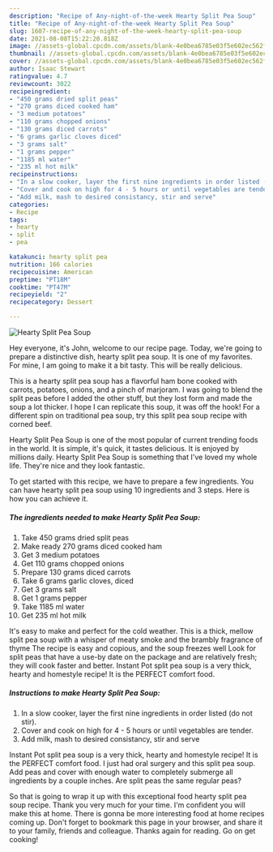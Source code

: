 ```yaml
---
description: "Recipe of Any-night-of-the-week Hearty Split Pea Soup"
title: "Recipe of Any-night-of-the-week Hearty Split Pea Soup"
slug: 1607-recipe-of-any-night-of-the-week-hearty-split-pea-soup
date: 2021-08-08T15:22:20.818Z
image: //assets-global.cpcdn.com/assets/blank-4e0bea6785e03f5e602ec562f230caae08da540cada707380b4fe1bbebba43da.png
thumbnail: //assets-global.cpcdn.com/assets/blank-4e0bea6785e03f5e602ec562f230caae08da540cada707380b4fe1bbebba43da.png
cover: //assets-global.cpcdn.com/assets/blank-4e0bea6785e03f5e602ec562f230caae08da540cada707380b4fe1bbebba43da.png
author: Isaac Stewart
ratingvalue: 4.7
reviewcount: 3022
recipeingredient:
- "450 grams dried split peas"
- "270 grams diced cooked ham"
- "3 medium potatoes"
- "110 grams chopped onions"
- "130 grams diced carrots"
- "6 grams garlic cloves diced"
- "3 grams salt"
- "1 grams pepper"
- "1185 ml water"
- "235 ml hot milk"
recipeinstructions:
- "In a slow cooker, layer the first nine ingredients in order listed (do not stir)."
- "Cover and cook on high for 4 - 5 hours or until vegetables are tender."
- "Add milk, mash to desired consistancy, stir and serve"
categories:
- Recipe
tags:
- hearty
- split
- pea

katakunci: hearty split pea 
nutrition: 166 calories
recipecuisine: American
preptime: "PT18M"
cooktime: "PT47M"
recipeyield: "2"
recipecategory: Dessert

---
```



![Hearty Split Pea Soup](//assets-global.cpcdn.com/assets/blank-4e0bea6785e03f5e602ec562f230caae08da540cada707380b4fe1bbebba43da.png)

Hey everyone, it's John, welcome to our recipe page. Today, we're going to prepare a distinctive dish, hearty split pea soup. It is one of my favorites. For mine, I am going to make it a bit tasty. This will be really delicious.

This is a hearty split pea soup has a flavorful ham bone cooked with carrots, potatoes, onions, and a pinch of marjoram. I was going to blend the split peas before I added the other stuff, but they lost form and made the soup a lot thicker. I hope I can replicate this soup, it was off the hook! For a different spin on traditional pea soup, try this split pea soup recipe with corned beef.

Hearty Split Pea Soup is one of the most popular of current trending foods in the world. It is simple, it's quick, it tastes delicious. It is enjoyed by millions daily. Hearty Split Pea Soup is something that I've loved my whole life. They're nice and they look fantastic.


To get started with this recipe, we have to prepare a few ingredients. You can have hearty split pea soup using 10 ingredients and 3 steps. Here is how you can achieve it.

<!--inarticleads1-->

##### The ingredients needed to make Hearty Split Pea Soup:

1. Take 450 grams dried split peas
1. Make ready 270 grams diced cooked ham
1. Get 3 medium potatoes
1. Get 110 grams chopped onions
1. Prepare 130 grams diced carrots
1. Take 6 grams garlic cloves, diced
1. Get 3 grams salt
1. Get 1 grams pepper
1. Take 1185 ml water
1. Get 235 ml hot milk


It&#39;s easy to make and perfect for the cold weather. This is a thick, mellow split pea soup with a whisper of meaty smoke and the brambly fragrance of thyme The recipe is easy and copious, and the soup freezes well Look for split peas that have a use-by date on the package and are relatively fresh; they will cook faster and better. Instant Pot split pea soup is a very thick, hearty and homestyle recipe! It is the PERFECT comfort food. 

<!--inarticleads2-->

##### Instructions to make Hearty Split Pea Soup:

1. In a slow cooker, layer the first nine ingredients in order listed (do not stir).
1. Cover and cook on high for 4 - 5 hours or until vegetables are tender.
1. Add milk, mash to desired consistancy, stir and serve


Instant Pot split pea soup is a very thick, hearty and homestyle recipe! It is the PERFECT comfort food. I just had oral surgery and this split pea soup. Add peas and cover with enough water to completely submerge all ingredients by a couple inches. Are split peas the same regular peas? 

So that is going to wrap it up with this exceptional food hearty split pea soup recipe. Thank you very much for your time. I'm confident you will make this at home. There is gonna be more interesting food at home recipes coming up. Don't forget to bookmark this page in your browser, and share it to your family, friends and colleague. Thanks again for reading. Go on get cooking!
